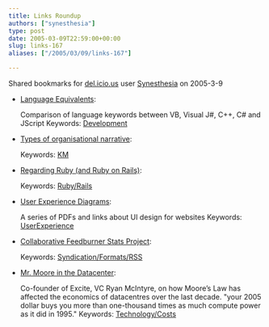 ```yaml
---
title: Links Roundup
authors: ["synesthesia"]
type: post
date: 2005-03-09T22:59:00+00:00
slug: links-167 
aliases: ["/2005/03/09/links-167"]

---
```

Shared bookmarks for [del.icio.us][1] user  [Synesthesia][2] on 2005-3-9

  * [Language Equivalents][3]:
  
    Comparison of language keywords between VB, Visual J#, C++, C# and JScript Keywords: [Development][4]
  * [Types of organisational narrative][5]:
   
    Keywords: [KM][6]
  * [Regarding Ruby (and Ruby on Rails)][7]:
   
    Keywords: [Ruby/Rails][8]
  * [User Experience Diagrams][9]:
  
    A series of PDFs and links about UI design for websites Keywords: [UserExperience][10]
  * [Collaborative Feedburner Stats Project][11]:
   
    Keywords: [Syndication/Formats/RSS][12]
  * [Mr. Moore in the Datacenter][13]:
  
    Co-founder of Excite, VC Ryan McIntyre, on how Moore&#8217;s Law has affected the economics of datacentres over the last decade. "your 2005 dollar buys you more than one-thousand times as much compute power as it did in 1995." Keywords: [Technology/Costs][14]

 [1]: https://del.icio.us/
 [2]: https://del.icio.us/synesthesia
 [3]: https://msdn.microsoft.com/library/default.asp?url=/library/en-us/vsintro7/html/vxorilanguageequivalentskeywords.asp "https://msdn.microsoft.com/library/default.asp?url=/library/en-us/vsintro7/html/vxorilanguageequivalentskeywords.asp"
 [4]: https://del.icio.us/synesthesia/Development
 [5]: https://www.anecdote.com.au/archives/2005/03/types_of_organi.html "https://www.anecdote.com.au/archives/2005/03/types_of_organi.html"
 [6]: https://del.icio.us/synesthesia/KM
 [7]: https://www.hivelogic.com/archives/2005/02/27/regarding-ruby-and-ruby-on-rails/ "https://www.hivelogic.com/archives/2005/02/27/regarding-ruby-and-ruby-on-rails/"
 [8]: https://del.icio.us/synesthesia/Ruby/Rails
 [9]: https://www.lukew.com/ff/entry.asp?156 "https://www.lukew.com/ff/entry.asp?156"
 [10]: https://del.icio.us/synesthesia/UserExperience
 [11]: https://www.readwriteweb.com/archives/002672.php "https://www.readwriteweb.com/archives/002672.php"
 [12]: https://del.icio.us/synesthesia/Syndication/Formats/RSS
 [13]: https://www.ryanmcintyre.com/2005/03/mr_moore_in_the.html "https://www.ryanmcintyre.com/2005/03/mr_moore_in_the.html"
 [14]: https://del.icio.us/synesthesia/Technology/Costs